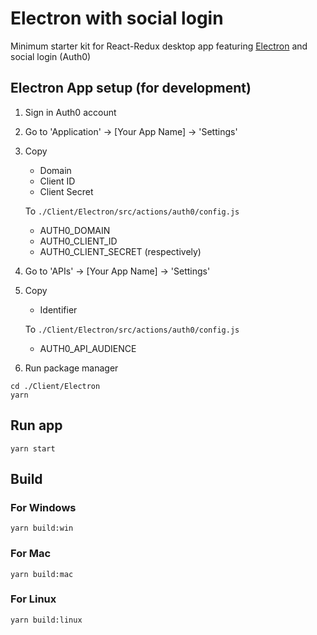 # Electron with social login

Minimum starter kit for React-Redux desktop app featuring [Electron](https://electronjs.org/) and social login (Auth0)


## Electron App setup (for development)

1. Sign in Auth0 account
2. Go to 'Application' -> [Your App Name] -> 'Settings'
3. Copy
    - Domain
    - Client ID
    - Client Secret

    To `./Client/Electron/src/actions/auth0/config.js`

    - AUTH0_DOMAIN
    - AUTH0_CLIENT_ID
    - AUTH0_CLIENT_SECRET
    (respectively)

4. Go to 'APIs' -> [Your App Name] -> 'Settings'
5. Copy
    - Identifier

    To `./Client/Electron/src/actions/auth0/config.js`

    - AUTH0_API_AUDIENCE
6. Run package manager
```
cd ./Client/Electron
yarn
```

## Run app

```
yarn start
```


## Build
### For Windows
```
yarn build:win
```
### For Mac
```
yarn build:mac
```
### For Linux
```
yarn build:linux
```
